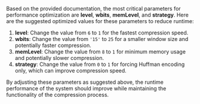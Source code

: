 Based on the provided documentation, the most critical parameters for performance optimization are **level**, **wbits**, **memLevel**, and **strategy**. Here are the suggested optimized values for these parameters to reduce runtime:

1. **level**: Change the value from `6` to `1` for the fastest compression speed.
2. **wbits**: Change the value from `'15'` to `25` for a smaller window size and potentially faster compression.
3. **memLevel**: Change the value from `8` to `1` for minimum memory usage and potentially slower compression.
4. **strategy**: Change the value from `0` to `1` for forcing Huffman encoding only, which can improve compression speed.

By adjusting these parameters as suggested above, the runtime performance of the system should improve while maintaining the functionality of the compression process.